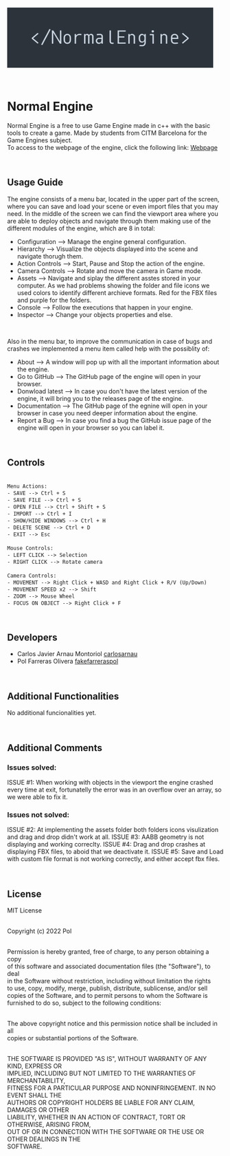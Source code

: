 <img width="480" height="140" src="https://github.com/carlosarnau/NormalEngine/blob/develop/docs/normalengine-logo.jpg"> <br />

<br>


# Normal Engine
Normal Engine is a free to use Game Engine made in c++ with the basic tools to create a game. Made by students from CITM Barcelona for the Game Engines subject. <br />
To access to the webpage of the engine, click the following link: [Webpage](https://github.com/carlosarnau/NormalEngine)

<br>


## Usage Guide
The engine consists of a menu bar, located in the upper part of the screen, where you can save and load your scene or even import files that you may need. In the middle of the screen we can find the viewport area where you are able to deploy objects and navigate through them making use of the different modules of the engine, which are 8 in total:
- Configuration --> Manage the engine general configuration.
- Hierarchy --> Visualize the objects displayed into the scene and navigate thorugh them.
- Action Controls --> Start, Pause and Stop the action of the engine.
- Camera Controls --> Rotate and move the camera in Game mode.
- Assets --> Navigate and siplay the different asstes stored in your computer. As we had problems showing the folder and file icons we used colors to identify different archieve formats. Red for the FBX files and purple for the folders.
- Console --> Follow the executions that happen in your engine.
- Inspector --> Change your objects properties and else.

<br>

Also in the menu bar, to improve the communication in case of bugs and crashes we implemented a menu item called help with the possiblity of:
- About --> A window will pop up with all the important information about the engine.
- Go to GitHub --> The GitHub page of the engine will open in your browser.
- Donwload latest --> In case you don't have the latest version of the engine, it will bring you to the releases page of the engine.
- Documentation --> The GitHub page of the egnine will open in your browser in case you need deeper information about the engine.
- Report a Bug --> In case you find a bug the GitHub issue page of the engine will open in your browser so you can label it. 

<br>


## Controls
~~~~~~~~~~~~~~~

Menu Actions:
- SAVE --> Ctrl + S
- SAVE FILE --> Ctrl + S
- OPEN FILE --> Ctrl + Shift + S
- IMPORT --> Ctrl + I
- SHOW/HIDE WINDOWS --> Ctrl + H
- DELETE SCENE --> Ctrl + D
- EXIT --> Esc

Mouse Controls:
- LEFT CLICK --> Selection
- RIGHT CLICK --> Rotate camera

Camera Controls:
- MOVEMENT --> Right Click + WASD and Right Click + R/V (Up/Down)
- MOVEMENT SPEED x2 --> Shift
- ZOOM --> Mouse Wheel
- FOCUS ON OBJECT --> Right Click + F

~~~~~~~~~~~~~~~

<br>


## Developers
- Carlos Javier Arnau Montoriol [carlosarnau](https://github.com/carlosarnau) <br />
- Pol Farreras Olivera [fakefarreraspol](https://github.com/fakefarreraspol) <br />

<br>

## Additional Functionalities
No additional funcionalities yet.

<br>


## Additional Comments
### Issues solved: <br>
ISSUE #1: When working with objects in the viewport the engine crashed every time at exit, fortunatelly the error was in an overflow over an array, so we were able to fix it.

### Issues not solved: <br>
ISSUE #2: At implementing the assets folder both folders icons visulization and drag and drop didn't work at all.
ISSUE #3: AABB geometry is not displaying and working correclty.
ISSUE #4: Drag and drop crashes at displaying FBX files, to aboid that we deactivate it.
ISSUE #5: Save and Load with custom file format is not working correctly, and either accept fbx files.

<br>


## License
MIT License <br /> <br />

Copyright (c) 2022 Pol  <br /> <br />

Permission is hereby granted, free of charge, to any person obtaining a copy <br />
of this software and associated documentation files (the "Software"), to deal <br />
in the Software without restriction, including without limitation the rights <br />
to use, copy, modify, merge, publish, distribute, sublicense, and/or sell <br />
copies of the Software, and to permit persons to whom the Software is <br />
furnished to do so, subject to the following conditions: <br /> <br />

The above copyright notice and this permission notice shall be included in all <br />
copies or substantial portions of the Software. <br /> <br /> 

THE SOFTWARE IS PROVIDED "AS IS", WITHOUT WARRANTY OF ANY KIND, EXPRESS OR <br />
IMPLIED, INCLUDING BUT NOT LIMITED TO THE WARRANTIES OF MERCHANTABILITY, <br />
FITNESS FOR A PARTICULAR PURPOSE AND NONINFRINGEMENT. IN NO EVENT SHALL THE <br />
AUTHORS OR COPYRIGHT HOLDERS BE LIABLE FOR ANY CLAIM, DAMAGES OR OTHER <br />
LIABILITY, WHETHER IN AN ACTION OF CONTRACT, TORT OR OTHERWISE, ARISING FROM, <br />
OUT OF OR IN CONNECTION WITH THE SOFTWARE OR THE USE OR OTHER DEALINGS IN THE <br />
SOFTWARE. <br />
